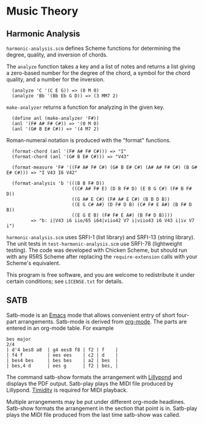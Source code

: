 # Music Theory

## Harmonic Analysis
`harmonic-analysis.scm` defines Scheme functions for determining the degree, quality, and inversion of chords.

The `analyze` function takes a key and a list of notes and returns a list giving a zero-based number for the degree of the chord, a symbol for the chord quality, and a number for the inversion.
```
  (analyze 'C '(C E G)) => (0 M 0)
  (analyze 'Bb '(Bb Eb G D)) => (3 MM7 2)
```

`make-analyzer` returns a function for analyzing in the given key.
```
  (define anl (make-analyzer 'F#))
  (anl '(F# A# F# C#)) => '(0 M 0)
  (anl '(G# B E# C#)) => '(4 M7 2)
```

Roman-numeral notation is produced with the "format" functions.
```
  (format-chord (anl '(F# A# F# C#))) => "I"
  (format-chord (anl '(G# B E# C#))) => "V43"

  (format-measure 'F# '((F# A# F# C#) (G# B E# C#) (A# A# F# C#) (B G# E# C#))) => "I V43 I6 V42"

  (format-analysis 'b '(((B B F# D))
                        ((C# A# F# E) (D B F# D) (E B G C#) (F# B F# D))
                        ((G A# E C#) (F# A# E C#) (B B D B))
                        ((E G C# A#) (D F# D B) (C# F# E A#) (B F# D B))
                        ((E G E B) (F# F# E A#) (B F# D B))))
         => "b: i|V43 i6 iio/65 i64|viio42 V7 i|viio43 i6 V43 i|iv V7 i")
```

`harmonic-analysis.scm` uses SRFI-1 (list library) and SRFI-13 (string library).  The unit tests in `test-harmonic-analysis.scm` use SRFI-78 (lightweight testing).  The code was developed with Chicken Scheme, but should run with any R5RS Scheme after replacing the `require-extension` calls with your Scheme's equivalent.

This program is free software, and you are welcome to redistribute it under certain conditions; see `LICENSE.txt` for details.

## SATB
Satb-mode is an [Emacs](https://www.gnu.org/software/emacs/) mode that allows convenient entry
of short four-part arrangements.  Satb-mode is derived from [org-mode](https://orgmode.org/).
The parts are entered in an org-mode table.  For example
```
bes major
2/4
| d'4 bes8 a8  | g4 ees8 f8 | f2 | f    |
| f4 f         | ees ees    | c2 | d    |
| bes4 bes     | bes bes    | a2 | bes  |
| bes,4 d      | ees g      | f2 | bes, |
````

The command satb-show formats the arrangement with [Lillypond](http://lilypond.org/) and displays the PDF output.  Satb-play plays the MIDI file produced by Lillypond.
[Timidity](http://timidity.sourceforge.net/) is required for MIDI playback.

Multiple arrangements may be put under different org-mode headlines.  Satb-show formats the arrangement in the section that point is in.  Satb-play plays the MIDI file produced from the last time satb-show was called.
